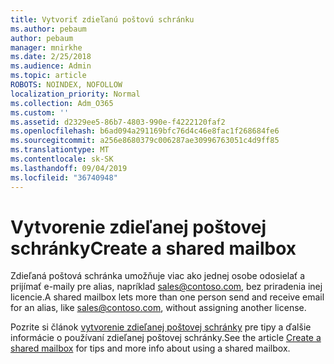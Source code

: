 ```yaml
---
title: Vytvoriť zdieľanú poštovú schránku
ms.author: pebaum
author: pebaum
manager: mnirkhe
ms.date: 2/25/2018
ms.audience: Admin
ms.topic: article
ROBOTS: NOINDEX, NOFOLLOW
localization_priority: Normal
ms.collection: Adm_O365
ms.custom: ''
ms.assetid: d2329ee5-86b7-4803-990e-f4222120faf2
ms.openlocfilehash: b6ad094a291169bfc76d4c46e8fac1f268684fe6
ms.sourcegitcommit: a256e8680379c006287ae30996763051c4d9ff85
ms.translationtype: MT
ms.contentlocale: sk-SK
ms.lasthandoff: 09/04/2019
ms.locfileid: "36740948"
---
```

# <a name="create-a-shared-mailbox"></a><span data-ttu-id="fda0d-102">Vytvorenie zdieľanej poštovej schránky</span><span class="sxs-lookup"><span data-stu-id="fda0d-102">Create a shared mailbox</span></span>

<span data-ttu-id="fda0d-103">Zdieľaná poštová schránka umožňuje viac ako jednej osobe odosielať a prijímať e-maily pre alias, napríklad sales@contoso.com, bez priradenia inej licencie.</span><span class="sxs-lookup"><span data-stu-id="fda0d-103">A shared mailbox lets more than one person send and receive email for an alias, like sales@contoso.com, without assigning another license.</span></span> 

<span data-ttu-id="fda0d-104">Pozrite si článok [vytvorenie zdieľanej poštovej schránky](https://docs.microsoft.com/office365/admin/email/create-a-shared-mailbox) pre tipy a ďalšie informácie o používaní zdieľanej poštovej schránky.</span><span class="sxs-lookup"><span data-stu-id="fda0d-104">See the article [Create a shared mailbox](https://docs.microsoft.com/office365/admin/email/create-a-shared-mailbox) for tips and more info about using a shared mailbox.</span></span> 
  

